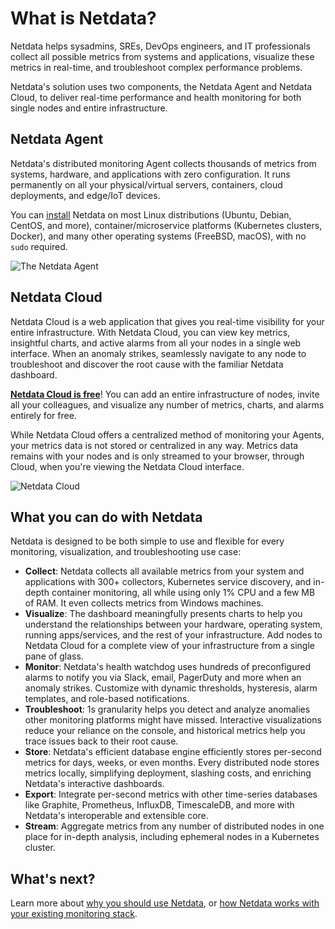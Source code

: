 <!--
title: "What is Netdata?"
description: "Netdata is distributed, real-time performance and health monitoring for systems and applications on a single node or an entire infrastructure."
custom_edit_url: https://github.com/netdata/netdata/edit/master/docs/overview/what-is-netdata.md
sidebar_label: "What is Netdata"
learn_status: "Published"
learn_topic_type: "Concepts"
learn_rel_path: "Getting started"
-->

# What is Netdata?

Netdata helps sysadmins, SREs, DevOps engineers, and IT professionals collect all possible metrics from systems and
applications, visualize these metrics in real-time, and troubleshoot complex performance problems.

Netdata's solution uses two components, the Netdata Agent and Netdata Cloud, to deliver real-time performance and health
monitoring for both single nodes and entire infrastructure.

## Netdata Agent

Netdata's distributed monitoring Agent collects thousands of metrics from systems, hardware, and applications with zero
configuration. It runs permanently on all your physical/virtual servers, containers, cloud deployments, and edge/IoT
devices.

You can [install](https://github.com/netdata/netdata/blob/master/docs/get-started.mdx) Netdata on most Linux
distributions (Ubuntu, Debian, CentOS, and more),
container/microservice platforms (Kubernetes clusters, Docker), and many other operating systems (FreeBSD, macOS), with
no `sudo` required.

![The Netdata
Agent](https://user-images.githubusercontent.com/1153921/94492596-72a86b00-019f-11eb-91ab-224e6ac9ea21.png)

## Netdata Cloud

Netdata Cloud is a web application that gives you real-time visibility for your entire infrastructure. With Netdata
Cloud, you can view key metrics, insightful charts, and active alarms from all your nodes in a single web interface.
When an anomaly strikes, seamlessly navigate to any node to troubleshoot and discover the root cause with the familiar
Netdata dashboard.

**[Netdata Cloud is free](https://www.netdata.cloud/blog/why-netdata-is-free/)**! You can add an entire infrastructure
of nodes, invite all your colleagues, and visualize any number of metrics, charts, and alarms entirely for free.

While Netdata Cloud offers a centralized method of monitoring your Agents, your metrics data is not stored or
centralized in any way. Metrics data remains with your nodes and is only streamed to your browser, through Cloud, when
you're viewing the Netdata Cloud interface.

![Netdata Cloud](https://user-images.githubusercontent.com/1153921/94492597-73410180-019f-11eb-9a9e-032420baa489.png)

## What you can do with Netdata

Netdata is designed to be both simple to use and flexible for every monitoring, visualization, and troubleshooting use
case:

- **Collect**: Netdata collects all available metrics from your system and applications with 300+ collectors,
  Kubernetes service discovery, and in-depth container monitoring, all while using only 1% CPU and a few MB of RAM. It
  even collects metrics from Windows machines.
- **Visualize**: The dashboard meaningfully presents charts to help you understand the relationships between your
  hardware, operating system, running apps/services, and the rest of your infrastructure. Add nodes to Netdata Cloud
  for a complete view of your infrastructure from a single pane of glass.
- **Monitor**: Netdata's health watchdog uses hundreds of preconfigured alarms to notify you via Slack, email,
  PagerDuty and more when an anomaly strikes. Customize with dynamic thresholds, hysteresis, alarm templates, and
  role-based notifications.
- **Troubleshoot**: 1s granularity helps you detect and analyze anomalies other monitoring platforms might have
  missed. Interactive visualizations reduce your reliance on the console, and historical metrics help you trace issues
  back to their root cause.
- **Store**: Netdata's efficient database engine efficiently stores per-second metrics for days, weeks, or even
  months. Every distributed node stores metrics locally, simplifying deployment, slashing costs, and enriching
  Netdata's interactive dashboards.
- **Export**: Integrate per-second metrics with other time-series databases like Graphite, Prometheus, InfluxDB,
  TimescaleDB, and more with Netdata's interoperable and extensible core.
- **Stream**: Aggregate metrics from any number of distributed nodes in one place for in-depth analysis, including
  ephemeral nodes in a Kubernetes cluster.

## What's next?

Learn more
about [why you should use Netdata](https://github.com/netdata/netdata/blob/master/docs/overview/why-netdata.md),
or [how Netdata works with your existing monitoring stack](https://github.com/netdata/netdata/blob/master/docs/overview/netdata-monitoring-stack.md).


